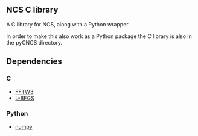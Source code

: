 ## NCS C library ##

A C library for NCS, along with a Python wrapper.

In order to make this also work as a Python package the C library is also in the pyCNCS directory.

## Dependencies ##

### C ###

* [FFTW3](http://www.fftw.org/)
* [L-BFGS](http://www.chokkan.org/software/liblbfgs/index.html)

### Python ###

* [numpy](http://www.numpy.org/)
